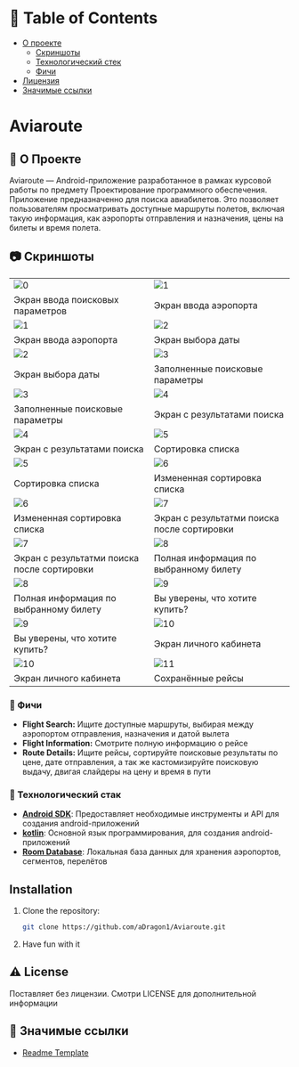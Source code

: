 <!-- Table of Contents -->

# :notebook_with_decorative_cover: Table of Contents

- [О проекте](#star2-about-the-project)
    * [Скриншоты](#camera-screenshots)
    * [Технологический стек](#space_invader-tech-stack)
    * [Фичи](#dart-features)
- [Лицензия](#warning-license)
- [Значимые ссылки](#gem-acknowledgements)

<!-- About the Project -->

# Aviaroute

## :star2: О Проекте

Aviaroute — Android-приложение разработанное в рамках курсовой работы по предмету Проектирование программного
обеспечения.
Приложение предназначенно для поиска авиабилетов. Это позволяет пользователям просматривать доступные
маршруты полетов, включая такую информация, как аэропорты отправления и назначения, цены на билеты и время полета.

<!-- Screenshots -->

## :camera: Скриншоты

|                                             |                                             |
|---------------------------------------------|---------------------------------------------|
| ![0](screenshots/2.jpg)                     | ![1](screenshots/3.jpg)                     |
| Экран ввода поисковых параметров            | Экран ввода аэропорта                       |
| ![1](screenshots/3.jpg)                     | ![2](screenshots/4.jpg)                     |
| Экран ввода аэропорта                       | Экран выбора даты                           |
| ![2](screenshots/4.jpg)                     | ![3](screenshots/5.jpg)                     |
| Экран выбора даты                           | Заполненные поисковые параметры             |
| ![3](screenshots/5.jpg)                     | ![4](screenshots/6.jpg)                     |
| Заполненные поисковые параметры             | Экран с результатами поиска                 |
| ![4](screenshots/6.jpg)                     | ![5](screenshots/7.jpg)                     |
| Экран с результатами поиска                 | Сортировка списка                           |
| ![5](screenshots/7.jpg)                     | ![6](screenshots/8.jpg)                     |
| Сортировка списка                           | Измененная сортировка списка                |
| ![6](screenshots/8.jpg)                     | ![7](screenshots/9.jpg)                     |
| Измененная сортировка списка                | Экран с результатми поиска после сортировки |
| ![7](screenshots/9.jpg)                     | ![8](screenshots/10.jpg)                    |
| Экран с результатми поиска после сортировки | Полная информация по выбранному билету      |
| ![8](screenshots/10.jpg)                    | ![9](screenshots/11.jpg)                    |
| Полная информация по выбранному билету      | Вы уверены, что хотите купить?              |
| ![9](screenshots/11.jpg)                    | ![10](screenshots/12.jpg)                   |
| Вы уверены, что хотите купить?              | Экран личного кабинета                      |
| ![10](screenshots/12.jpg)                   | ![11](screenshots/13.jpg)                   |
| Экран личного кабинета                      | Сохранённые рейсы                           |

<!-- Features -->

### :dart: Фичи

- **Flight Search:** Ищите доступные маршруты, выбирая между аэропортом отправления, назначения и датой вылета
- **Flight Information:** Смотрите полную информацию о рейсе
- **Route Details:** Ищите рейсы, сортируйте поисковые результаты по цене, дате отправления, а так же кастомизируйте
  поисковую выдачу, двигая слайдеры на цену и время в пути

<!-- TechStack -->

### :space_invader: Технологический стак

- **[Android SDK](https://developer.android.com/tools/releases/platform-tools)**: Предоставляет необходимые инструменты
  и API для создания android-приложений
- **[kotlin](https://kotlinlang.org/)**: Основной язык программирования, для создания android-приложений
- **[Room Database](https://developer.android.com/training/data-storage/room)**: Локальная база данных для хранения
  аэропортов, сегментов, перелётов

## Installation

1. Clone the repository:
   ```bash
   git clone https://github.com/aDragon1/Aviaroute.git
2. Have fun with it

## :warning: License

Поставляет без лицензии. Смотри LICENSE для дополнительной информации

<!-- Acknowledgments -->

## :gem: Значимые ссылки

- [Readme Template](https://github.com/Louis3797/awesome-readme-template)